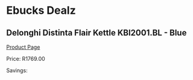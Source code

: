 
# Ebucks Dealz
## Delonghi Distinta Flair Kettle KBI2001.BL - Blue
[Product Page](https://www.ebucks.com/web/shop/productSelected.do?prodId=1149101611&catId=1157551679)

Price: R1769.00

Savings: 


	